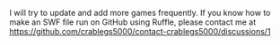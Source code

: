 I will try to update and add more games frequently.
If you know how to make an SWF file run on GitHub using Ruffle, please contact me at https://github.com/crablegs5000/contact-crablegs5000/discussions/1
